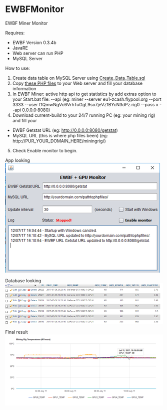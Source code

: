 # EWBFMonitor
EWBF Miner Monitor

Requires:
- EWBF Version 0.3.4b
- JavaRE
- Web server can run PHP
- MySQL Server

How to use:
1. Create data table on MySQL Server using [Create_Data_Table.sql](Create_Data_Table.sql)
2. Copy [these PHP files](Webpage) to your Web server and fill your database information
3. In EWBF Miner: active http api to get statistics by add extras option to your Start.bat file: --api 
(eg: miner --server eu1-zcash.flypool.org --port 3333 --user t1QmwNgVc6VrhTuGgL9so7jeVz1BYcN3dPz.rig0 --pass x --api 0.0.0.0:8080)
4. Download current-build to your 24/7 running PC (eg: your mining rig) and fill your 
- EWBF Getstat URL (eg: http://0.0.0.0:8080/getstat)
- MySQL URL (this is where php files been) (eg: http://PUR_YOUR_DOMAIN_HERE/miningrig/)
5. Check Enable monitor to begin.

App looking
![Monitor App](https://raw.githubusercontent.com/TaQuangTien/EWBFMonitor/master/Screenshots/monitor.png)

Database looking
![Database ](https://raw.githubusercontent.com/TaQuangTien/EWBFMonitor/master/Screenshots/mysqldata.png)

Final result
![Final result ](https://raw.githubusercontent.com/TaQuangTien/EWBFMonitor/master/Screenshots/result.png)
